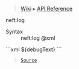 > [Wiki](Home) ▸ [API Reference](API-Reference)

neft:log
<dl><dt>Syntax</dt><dd>neft:log @xml</dd></dl>
```xml
<neft:log debugObject="${data.someObject}">${debugText}</neft:log>
```

> [`Source`](/Neft-io/neft/tree/master/src/document/file/parse/logs.litcoffee#neftlog-xml)

